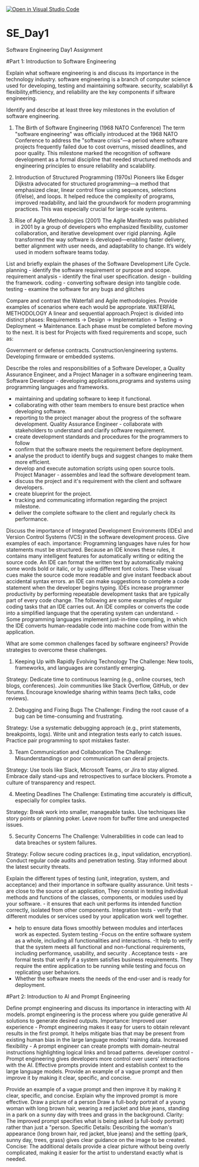 [![Open in Visual Studio Code](https://classroom.github.com/assets/open-in-vscode-2e0aaae1b6195c2367325f4f02e2d04e9abb55f0b24a779b69b11b9e10269abc.svg)](https://classroom.github.com/online_ide?assignment_repo_id=19024073&assignment_repo_type=AssignmentRepo)
# SE_Day1
Software Engineering Day1 Assignment

#Part 1: Introduction to Software Engineering

Explain what software engineering is and discuss its importance in the technology industry.
software engineering is a branch of computer science used for developing, testing and maintaining software.
security, scalabiliyt & flexibility,efficiency, and reliability are the key components if siftware engineering. 

Identify and describe at least three key milestones in the evolution of software engineering.
1. The Birth of Software Engineering (1968 NATO Conference)
The term "software engineering" was officially introduced at the 1968 NATO Conference to address the "software crisis"—a period where software projects frequently failed due to cost overruns, missed deadlines, and poor quality.
This milestone marked the recognition of software development as a formal discipline that needed structured methods and engineering principles to ensure reliability and scalability.

2. Introduction of Structured Programming (1970s)
Pioneers like Edsger Dijkstra advocated for structured programming—a method that emphasized clear, linear control flow using sequences, selections (if/else), and loops.
It helped reduce the complexity of programs, improved readability, and laid the groundwork for modern programming practices. This was especially crucial for large-scale systems.

3. Rise of Agile Methodologies (2001)
The Agile Manifesto was published in 2001 by a group of developers who emphasized flexibility, customer collaboration, and iterative development over rigid planning.
Agile transformed the way software is developed—enabling faster delivery, better alignment with user needs, and adaptability to change. It’s widely used in modern software teams today.


List and briefly explain the phases of the Software Development Life Cycle.
 planning - identify the software requirement or purpose and scope.
 requirement analysis - identify the final user specification. 
design - building the framework. 
coding - converting software design into tangible code.
 testing - examine the software for any bugs and glitches


Compare and contrast the Waterfall and Agile methodologies. Provide examples of scenarios where each would be appropriate.
WATERFAL METHODOLOGY
A linear and sequential approach.Project is divided into distinct phases: Requirements → Design → Implementation → Testing → Deployment → Maintenance.
Each phase must be completed before moving to the next. It is best for Projects with fixed requirements and scope, such as:

Government or defense contracts.
Construction/engineering systems.
Developing firmware or embedded systems.

Describe the roles and responsibilities of a Software Developer, a Quality Assurance Engineer, and a Project Manager in a software engineering team.
Software Developer - developing applications,programs and systems using programming languages and frameworks.
 - maintaining and updating software to keep it functional. 
- collaborating with other team members to ensure best practice when developing software.
 - reporting to the project manager about the progress of the software development.
Quality Assurance Engineer - collaborate with stakeholders to understand and clarify software requirement.
 - create development standards and procedures for the programmers to follow
 - confirm that the software meets the requirement before deployment. 
- analyse the product to identify bugs and suggest changes to make them more efficient. 
- develop and execute automation scripts using open source tools.
Project Manager - assembles and lead the software development team.
 - discuss the project and it's requirement with the client and software developers.
 - create blueprint for the project.
 - tracking and communicating information regarding the project milestone.
 - deliver the complete software to the client and regularly check its performance.


Discuss the importance of Integrated Development Environments (IDEs) and Version Control Systems (VCS) in the software development process. Give examples of each.
importance:
Programming languages have rules for how statements must be structured. Because an IDE knows these rules, it contains many intelligent features for automatically writing or editing the source code.
An IDE can format the written text by automatically making some words bold or italic, or by using different font colors. These visual cues make the source code more readable and give instant feedback about accidental syntax errors.
an IDE can make suggestions to complete a code statement when the developer begins typing.
IDEs increase programmer productivity by performing repeatable development tasks that are typically part of every code change. The following are some examples of regular coding tasks that an IDE carries out.
An IDE compiles or converts the code into a simplified language that the operating system can understand. - Some programming languages implement just-in-time compiling, in which the IDE converts human-readable code into machine code from within the application.


What are some common challenges faced by software engineers? Provide strategies to overcome these challenges.

1. Keeping Up with Rapidly Evolving Technology
The Challenge:
New tools, frameworks, and languages are constantly emerging.

Strategy:
Dedicate time to continuous learning (e.g., online courses, tech blogs, conferences).
Join communities like Stack Overflow, GitHub, or dev forums.
Encourage knowledge sharing within teams (tech talks, code reviews).

2. Debugging and Fixing Bugs
The Challenge:
Finding the root cause of a bug can be time-consuming and frustrating.

Strategy:
Use a systematic debugging approach (e.g., print statements, breakpoints, logs).
Write unit and integration tests early to catch issues.
Practice pair programming to spot mistakes faster.

3. Team Communication and Collaboration
The Challenge:
Misunderstandings or poor communication can derail projects.

Strategy:
Use tools like Slack, Microsoft Teams, or Jira to stay aligned.
Embrace daily stand-ups and retrospectives to surface blockers.
Promote a culture of transparency and respect.

 4. Meeting Deadlines
 The Challenge:
Estimating time accurately is difficult, especially for complex tasks.

 Strategy:
Break work into smaller, manageable tasks.
Use techniques like story points or planning poker.
Leave room for buffer time and unexpected issues.

5. Security Concerns
 The Challenge:
Vulnerabilities in code can lead to data breaches or system failures.

Strategy:
Follow secure coding practices (e.g., input validation, encryption).
Conduct regular code audits and penetration testing.
Stay informed about the latest security threats.



Explain the different types of testing (unit, integration, system, and acceptance) and their importance in software quality assurance.
Unit tests - are close to the source of an application, They consist in testing individual methods and functions of the classes, components, or modules used by your software. - it ensures that each unit performs its intended function correctly, isolated from other components.
 Integration tests - verify that different modules or services used by your application work well together.
 - help to ensure data flows smoothly between modules and interfaces work as expected.
 System testing -Focus on the entire software system as a whole, including all functionalities and interactions.
 -It help to verify that the system meets all functional and non-functional requirements, including performance, usability, and security .
Acceptance tests - are formal tests that verify if a system satisfies business requirements. They require the entire application to be running while testing and focus on replicating user behaviors. 
- Whether the software meets the needs of the end-user and is ready for deployment.


#Part 2: Introduction to AI and Prompt Engineering


Define prompt engineering and discuss its importance in interacting with AI models.
 prompt engineering  is the process where you guide generative AI solutions to generate desired outputs.
Importance:
Improved user experience - Prompt engineering makes it easy for users to obtain relevant results in the first prompt. It helps mitigate bias that may be present from existing human bias in the large language models’ training data.
Increased flexibility - A prompt engineer can create prompts with domain-neutral instructions highlighting logical links and broad patterns.
developer control - Prompt engineering gives developers more control over users' interactions with the AI. Effective prompts provide intent and establish context to the large language models. Provide an example of a vague prompt and then improve it by making it clear, specific, and concise.


Provide an example of a vague prompt and then improve it by making it clear, specific, and concise. Explain why the improved prompt is more effective.
Draw a picture of a person
Draw a full-body portrait of a young woman with long brown hair, wearing a red jacket and blue jeans, standing in a park on a sunny day with trees and grass in the background.
Clarity: The improved prompt specifies what is being asked (a full-body portrait) rather than just a "person.
Specific Details: Describing the woman's appearance (long brown hair, red jacket, blue jeans) and the setting (park, sunny day, trees, grass) gives clear guidance on the image to be created.
Concise: The additional details provide a clear picture without being overly complicated, making it easier for the artist to understand exactly what is needed.

